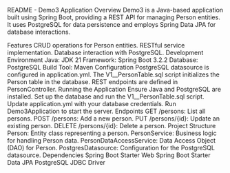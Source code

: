 README - Demo3 Application
Overview
Demo3 is a Java-based application built using Spring Boot, providing a REST API for managing Person entities. It uses PostgreSQL for data persistence and employs Spring Data JPA for database interactions.

Features
CRUD operations for Person entities.
RESTful service implementation.
Database interaction with PostgreSQL.
Development Environment
Java: JDK 21
Framework: Spring Boot 3.2.2
Database: PostgreSQL
Build Tool: Maven
Configuration
PostgreSQL datasource is configured in application.yml.
The V1__PersonTable.sql script initializes the Person table in the database.
REST endpoints are defined in PersonController.
Running the Application
Ensure Java and PostgreSQL are installed.
Set up the database and run the V1__PersonTable.sql script.
Update application.yml with your database credentials.
Run Demo3Application to start the server.
Endpoints
GET /persons: List all persons.
POST /persons: Add a new person.
PUT /persons/{id}: Update an existing person.
DELETE /persons/{id}: Delete a person.
Project Structure
Person: Entity class representing a person.
PersonService: Business logic for handling Person data.
PersonDataAccessService: Data Access Object (DAO) for Person.
PostgresDatasource: Configuration for the PostgreSQL datasource.
Dependencies
Spring Boot Starter Web
Spring Boot Starter Data JPA
PostgreSQL JDBC Driver
